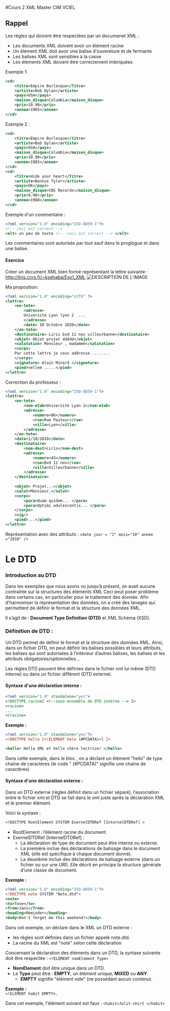 #Cours 2 XML Master CIM VCIEL

## Rappel 
Les règles qui doivent être respectées par un documenet XML :
  * Les documents XML doivent avoir un élément racine
  * Un élément XML doit avoir une balise d'ouvereture et de fermante
  * Les balises XML sont sensibles à la casse
  * Les éléments XML doivent être correctement imbriquées
    
Exemple 1: 

```xml
<cd>
    <titre>Empire Burlesque</Titre>
    <artiste>Bob Dylan</artiste>
    <pays>USA</pays>
    <maison_disque>Columbia</maison_disque> 
    <prix>10.90</prix>
    <annee>1985</annee>
</cd>

```
Exemple 2 :

```xml
<cd>
    <titre>Empire Burlesque</titre>
    <artiste>Bob Dylan</artiste>
    <pays>USA</pays>
    <maison_disque>Columbia</maison_disque>
    <prix>10.90</prix>
    <annee>1985</annee>
</cd>
<cd>
    <Titre>Hide your heart</Titre>
    <artiste>Bonnie Tyler</artiste>
    <pays>UK</pays>
    <maison_disque>CBS Records</maison_disque>
    <prix>9.90</prix>
    <annee>1988</annee>
</cd>

```
Exemple d'un commentaire :
```xml
<?xml version="1.0" encoding="ISO-8859-1"?>
<!-- ceci est correct -->
<elt> un peu de texte <!-- ceci est correct --> </elt>

```
Les commentaires sont autorisés par tout sauf dans le proglogue et dans une balise.


#### Exercice
Créer un document XML bien formé représentant la lettre suivante : http://liris.cnrs.fr/~ksehaba/Exo1_XML
![DESCRIPTION DE L'IMAGE](http://liris.cnrs.fr/~ksehaba/Exo1_XML)

Ma proposition:
```xml
<?xml version="1.0" encoding="utf8" ?>
<lettre>
    <en-tete>
        <adresse>
        Université Lyon lyon 2  ...
        </adresse>
        <date> 10 Octobre 2020</date>
    </en-tete>
    <destinataire> Liris bvd 11 nov villeurbanne</destinataire>
    <objet> Objet projet ddddd</objet>
    <salutation> Monsieur , madamme</salutation>
    <corps>
    Par cette lettre je vous addresse ........
    </corps>
    <signature> Alain Minard </signature>
    <pied>vellem .....</pied>
</lettre>
```

Correction du professeur :
```xml
<?xml version="1.0" encoding="ISO-8859-1"?>
<lettre> 
    <en-tete>
        <nom-etab>Université Lyon 2</nom-etab> 
        <adresse>
            <numero>86</numero> 
            <rue>Rue Pasteur</rue> 
            <ville>Lyon</ville>
        </adresse> 
    </en-tete>
    <date>1/10/2010</date>
    <destinataire> 
        <nom-dest>Liris</nom-dest> 
        <adresse>
            <numero>43</numero> 
            <rue>Bvd 11 nov</rue>
            <ville>Villeurbanne</ville>
        </adresse>
    </destinataire>
    
    <objet> Projet...</objet> 
    <salut>Monsieur,</salut> 
    <corps>
        <para>Quam quidem... </para>
        <para>Optimi adulescentis... </para> 
    </corps>
    <sig/>
    <pied>...</pied> 
</lettre>
```
Représentation avec des attributs : 
`<date jour = "1" mois="10" année ="2010" />`

# Le DTD
### Introduction au DTD

Dans les exemples que nous avons vu jusqu’à présent,
on avait aucune contrainte sur la structures des éléments XML
Ceci peut poser problème dans certains cas, en particulier pour le traitement des donnée. 
Afin d'harmoniser la représentation des données,
on a créé des lanages qui permettent de définir le format et la structure des données XML. 

Il s’agit de : **Document Type Definition (DTD)** et XML Schéma (XSD).

### Définition de DTD : 
Un DTD permet de définir le format et la structure des données XML.
Ainsi, dans un fichier DTD, on peut définir les balises possibles et leurs attributs,
les balises qui sont autorisées à l’intérieur d’autres balises,
les balises et les attributs obligatoires/optionnelles...

Les règles DTD peuvent être définies dans le fichier xml lui même (DTD interne) 
ou dans un fichier différent (DTD externe).

#### Syntaxe d'une déclaration interne :
```xml
<?xml version="1.0" standalone="yes">
<!DOCTYPE racine[ <!--sous-ensemble de DTD interne --> ]>
<racine> 
... 
</racine>
```

**Exemple :** 

```xml
<?xml version="1.0" standalone="yes"?> 
<!DOCTYPE hello [<!ELEMENT helo (#PCDATA)>l ]>
```

```xml
<hello> Hello XML et hello chère lectrice! </hello>
```

Dans cette exemple, dans le bloc <!DOCTYPE ....>, 
on a déclaré un élément "hello" de type chaine de caractères 
(le code " (#PCDATA)" signifie une chaine de caractères)

#### Syntaxe d'une déclaration externe : 
Dans un DTD externe (règles définit dans un fichier séparé), 
l’association entre le fichier xml et DTD se fait dans le xml juste après la déclaration XML 
et le premier élément.

Voici la syntaxe :
```dtd
<!DOCTYPE RootElement SYSTEM ExernelDTDRef [InternelDTDRef] >
```

- RootElement : l’élément racine du document.
- ExernelDTDRef [InternelDTDRef] : 
  * La déclaration de type de document peut être interne ou externe. 
  * La première inclue des déclarations de balisage dans le document XML (elle est spécifique à chaque document donné).
  * La deuxième inclue des déclarations de balisage externe (dans un fichier ou sur une URI). 
  Elle décrit en principe la structure générale d’une classe de document.

**Exemple :**
```xml
<?xml version="1.0" encoding="ISO-8859-1"?>
<!DOCTYPE note SYSTEM "Note.dtd">
<note>
<to>Tove</to>
<from>Jani</from>
<heading>Reminder</heading>
<body>Don't forget me this weekend!</body> 
```

Dans cet exemple, on déclare dans le XML un DTD externe : 
 - les règles sont définies dans un fichier appelé note.dtd. 
 - La racine du XML est "note" selon cette déclaration 

Concernant la déclaration des éléments dans un DTD, 
la syntaxe suivante doit être respectée : `<!ELEMENT nomElement Type>`

- **NomElement** doit être unique dans un DTD. 
- Le **Type** peut être : **EMPTY**, un élément unique, **MIXED** ou **ANY**. 
  * **EMPTY** signifie "élément vide" (ne possédant aucun contenu).

**Exemple :**  
`<!ELEMENT habit EMPTY>.`

Dans cet exemple, l'élément suivant est faux : `<habit>Jolit-shirt </habit>`
